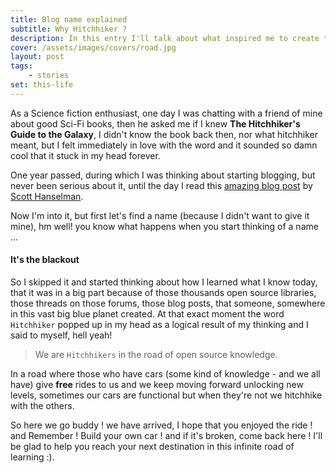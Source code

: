 ```yaml
---
title: Blog name explained
subtitle: Why Hitchhiker ?
description: In this entry I'll talk about what inspired me to create this blog and how I came up with the name.
cover: /assets/images/covers/road.jpg
layout: post
tags:
    - stories
set: this-life
---
```


As a Science fiction enthusiast, one day I was chatting with a friend of mine about good Sci-Fi books, then he asked me if I knew **The Hitchhiker's Guide to the Galaxy**, I didn't know the book back then, nor what hitchhiker meant, but I felt immediately in love with the word and it sounded so damn cool that it stuck in my head forever.

One year passed, during which I was thinking about starting blogging, but never been serious about it, until the day I read this [amazing blog post](http://www.hanselman.com/blog/YourBlogIsTheEngineOfCommunity.aspx) by [Scott Hanselman](http://www.hanselman.com/blog/).

Now I'm into it, but first let's find a name (because I didn't want to give it mine), hm well! you know what happens when you start thinking of a name ...

#### It's the blackout

So I skipped it and started thinking about how I learned what I know today, that it was in a big part because of those thousands open source libraries, those threads on those forums, those blog posts, that someone, somewhere in this vast big blue planet created. At that exact moment the word `Hitchhiker` popped up in my head as a logical result of my thinking and I said to myself, hell yeah!

> We are `Hitchhikers` in the road of open source knowledge.

In a road where those who have cars (some kind of knowledge - and we all have) give **free** rides to us and we keep moving forward unlocking new levels, sometimes our cars are functional but when they're not we hitchhike with the others.

So here we go buddy ! we have arrived, I hope that you enjoyed the ride ! and Remember ! Build your own car ! and if it's broken, come back here ! I'll be glad to help you reach your next destination in this infinite road of learning :).